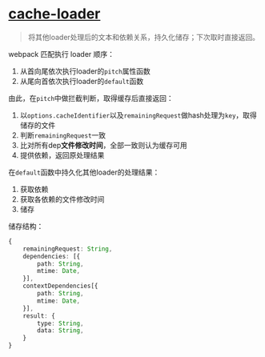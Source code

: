 # [cache-loader](https://github.com/webpack-contrib/cache-loader)
> 将其他loader处理后的文本和依赖关系，持久化储存；下次取时直接返回。

webpack 匹配执行 loader 顺序：
1. 从首向尾依次执行loader的`pitch`属性函数
2. 从尾向首依次执行loader的`default`函数

由此，在`pitch`中做拦截判断，取得缓存后直接返回：
1. 以`options.cacheIdentifier`以及`remainingRequest`做hash处理为`key`，取得储存的文件
2. 判断`remainingRequest`一致
3. 比对所有dep**文件修改时间**，全部一致则认为缓存可用
4. 提供依赖，返回原处理结果

在`default`函数中持久化其他loader的处理结果：
1. 获取依赖
2. 获取各依赖的文件修改时间
3. 储存

储存结构：
```ts
{
    remainingRequest: String,
    dependencies: [{
        path: String,
        mtime: Date,
    }],
    contextDependencies[{
        path: String,
        mtime: Date,
    }],
    result: {
        type: String,
        data: String,
    }
}
```
